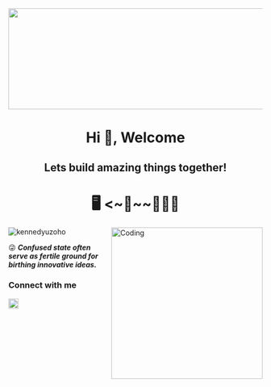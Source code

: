 <!--  ![MasterHead](https://cdn.weasyl.com/~fluffkevlar/submissions/30165/efb64790c6059bf9f32f9922bdfd36fad18bdd135aff5f67e99a7f0f29749042/fluffkevlar-starfield-gif.gif)  -->

<!-- This is a comment. It won't be visible in the final output. -->

<img src="https://cdn.weasyl.com/~fluffkevlar/submissions/30165/efb64790c6059bf9f32f9922bdfd36fad18bdd135aff5f67e99a7f0f29749042/fluffkevlar-starfield-gif.gif" width="1000" height="200">

<h1 align="center"> Hi 👋, Welcome </h1>
<h2 align="center"> Lets build amazing things together! </h2>
<h1 align="center"> 🖥️ <~🐛~~🧑🏽‍💻 </h1>
<img align="right" alt="Coding" width="300" src="https://images.squarespace-cdn.com/content/v1/5769fc401b631bab1addb2ab/1541580611624-TE64QGKRJG8SWAIUS7NS/coding-freak.gif")

<p align="left"> <img src="https://komarev.com/ghpvc/?username=kennedyuzoho&label=Profile%20views&color=0e75b6&style=flat" alt="kennedyuzoho" /> </p>
<!--
-  **Infrastructure development: Terraform and Kubernetes.**
-  **Full stack development. Data Analytics. Mobile App development. MVC and MVVM designs. OpenGL/Vulcan. Product Logic Piplines. AI/ML Models.**
-  I’m looking for help with **MVC/MVVM Architectures, API design/integration/documentation, OpenGL/Vulcan?/Applications, and Mobile Application Native Design and Integration.**
-  💬 Ask me about **AWS, CI/CD Pipplines, Infrastructures, Terraform, Kubernetes,  MEAN, MVC, MVVM, OpenGL/Vulcan? apps, Python backends, Kotlin and Java framworks, and other programming tips.**  
-  📧 Reach out _**kenykit@outlook.com**_  -->

😜 **_Confused state often serve as fertile ground for birthing innovative ideas._**

<h3 align="left">Connect with me</h3>
<p align="left">
<a href="https://www.linkedin.com/in/kennedy-u/" target="blank"><img align="center" src="https://raw.githubusercontent.com/rahuldkjain/github-profile-readme-generator/master/src/images/icons/Social/linked-in-alt.svg" alt="www.linkedin.com/in/kennedy-u" height="20" width="20" /></a>
</p>
